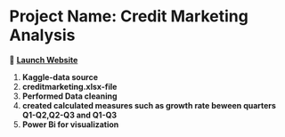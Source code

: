 # Project Name: Credit Marketing Analysis  
🔗 **[Launch Website](https://frontend-miv7.onrender.com)**
 1.   **Kaggle-data source**
 2.   **creditmarketing.xlsx-file**
 3.   **Performed Data cleaning**
 4.   **created calculated measures such as growth rate beween quarters Q1-Q2,Q2-Q3 and Q1-Q3**
 5.  **Power Bi for visualization**
    
